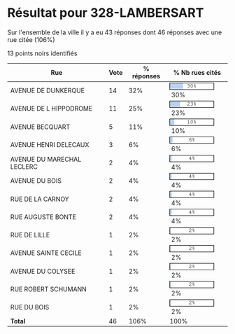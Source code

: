 # Résultat pour 328-LAMBERSART

Sur l'ensemble de la ville il y a eu 43 réponses dont 46 réponses avec une rue citée (106%)

13 points noirs identifiés

| Rue | Vote | % réponses | % Nb rues cités|
|-----|------|------------|----------------|
| AVENUE DE DUNKERQUE | 14 | 32% | <img src="../../img/bar_30.gif" />&nbsp;30%|
| AVENUE DE L HIPPODROME | 11 | 25% | <img src="../../img/bar_23.gif" />&nbsp;23%|
| AVENUE BECQUART | 5 | 11% | <img src="../../img/bar_10.gif" />&nbsp;10%|
| AVENUE HENRI DELECAUX | 3 | 6% | <img src="../../img/bar_6.gif" />&nbsp;6%|
| AVENUE DU MARECHAL LECLERC | 2 | 4% | <img src="../../img/bar_4.gif" />&nbsp;4%|
| AVENUE DU BOIS | 2 | 4% | <img src="../../img/bar_4.gif" />&nbsp;4%|
| RUE DE LA CARNOY | 2 | 4% | <img src="../../img/bar_4.gif" />&nbsp;4%|
| RUE AUGUSTE BONTE | 2 | 4% | <img src="../../img/bar_4.gif" />&nbsp;4%|
| RUE DE LILLE | 1 | 2% | <img src="../../img/bar_2.gif" />&nbsp;2%|
| AVENUE SAINTE CECILE | 1 | 2% | <img src="../../img/bar_2.gif" />&nbsp;2%|
| AVENUE DU COLYSEE | 1 | 2% | <img src="../../img/bar_2.gif" />&nbsp;2%|
| RUE ROBERT SCHUMANN | 1 | 2% | <img src="../../img/bar_2.gif" />&nbsp;2%|
| RUE DU BOIS | 1 | 2% | <img src="../../img/bar_2.gif" />&nbsp;2%|
| **Total** | 46 | 106% | 100%|
